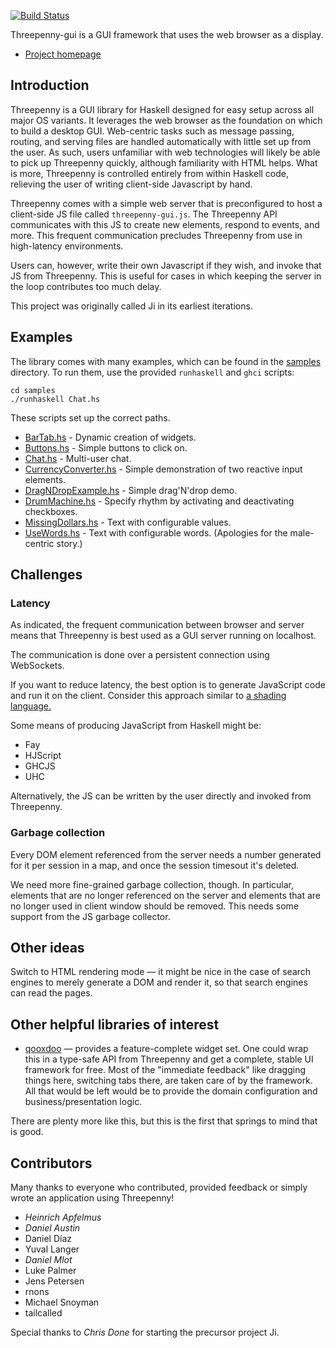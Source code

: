 [![Build Status](https://travis-ci.org/HeinrichApfelmus/threepenny-gui.png)](https://travis-ci.org/HeinrichApfelmus/threepenny-gui)

Threepenny-gui is a GUI framework that uses the web browser as a display.

* [Project homepage](http://www.haskell.org/haskellwiki/Threepenny-gui)

## Introduction

Threepenny is a GUI library for Haskell designed for easy setup across
all major OS variants.  It leverages the web browser as the foundation on 
which to build a desktop GUI.  Web-centric tasks such as message passing, 
routing, and serving files are handled automatically with little set up 
from the user.  As such, users unfamiliar with web technologies will likely
be able to pick up Threepenny quickly, although familiarity with HTML helps.
What is more, Threepenny is controlled entirely from within Haskell code, 
relieving the user of writing client-side Javascript by hand.

Threepenny comes with a simple web server that is preconfigured to host a 
client-side JS file called `threepenny-gui.js`. The Threepenny API communicates
with this JS to create new elements, respond to events, and more. This frequent
communication precludes Threepenny from use in high-latency environments.

Users can, however, write their own Javascript if they wish, and invoke that
JS from Threepenny.  This is useful for cases in which keeping the server in
the loop contributes too much delay.

This project was originally called Ji in its earliest iterations.

## Examples

The library comes with many examples, which can be found in the [samples](samples/) directory. To run them, use the provided `runhaskell` and `ghci` scripts:

    cd samples
    ./runhaskell Chat.hs

These scripts set up the correct paths.

* [BarTab.hs](https://github.com/HeinrichApfelmus/threepenny-gui/blob/master/samples/BarTab.hs) - Dynamic creation of widgets.
* [Buttons.hs](https://github.com/HeinrichApfelmus/threepenny-gui/blob/master/samples/Buttons.hs) - Simple buttons to click on.
* [Chat.hs](https://github.com/HeinrichApfelmus/threepenny-gui/blob/master/samples/Chat.hs) - Multi-user chat.
* [CurrencyConverter.hs](https://github.com/HeinrichApfelmus/threepenny-gui/blob/master/samples/CurrencyConverter.hs) - Simple demonstration of two reactive input elements.
* [DragNDropExample.hs](https://github.com/HeinrichApfelmus/threepenny-gui/blob/master/samples/DragNDropExample.hs) - Simple drag'N'drop demo.
* [DrumMachine.hs](https://github.com/HeinrichApfelmus/threepenny-gui/blob/master/samples/DrumMachine.hs) - Specify rhythm by activating and deactivating checkboxes.
* [MissingDollars.hs](https://github.com/HeinrichApfelmus/threepenny-gui/blob/master/samples/MissingDollars.hs) - Text with configurable values.
* [UseWords.hs](https://github.com/HeinrichApfelmus/threepenny-gui/blob/master/samples/UseWords.hs)  - Text with configurable words. (Apologies for the male-centric story.)



## Challenges

### Latency

As indicated, the frequent communication between browser and server
means that Threepenny is best used as a GUI server running on localhost.

The communication is done over a persistent connection using WebSockets.

If you want to reduce latency, the best option is to generate JavaScript
code and run it on the client. Consider this approach similar to [a
shading language.](http://en.wikipedia.org/wiki/Shading_language)

Some means of producing JavaScript from Haskell might be:

* Fay
* HJScript
* GHCJS
* UHC

Alternatively, the JS can be written by the user directly and invoked from 
Threepenny.

### Garbage collection

Every DOM element referenced from the server needs a number generated
for it per session in a map, and once the session timesout it's
deleted.

We need more fine-grained garbage collection, though.
In particular, elements that are no longer referenced on the server
and elements that are no longer used in client window
should be removed. This needs some support from the JS garbage collector.


## Other ideas

Switch to HTML rendering mode — it might be nice in the case of search
engines to merely generate a DOM and render it, so that search engines
can read the pages.

## Other helpful libraries of interest

* [qooxdoo](http://qooxdoo.org/demo) — provides a feature-complete
  widget set. One could wrap this in a type-safe API from Threepenny and get a
  complete, stable UI framework for free. Most of the "immediate
  feedback" like dragging things here, switching tabs there, are taken
  care of by the framework. All that would be left would be to provide
  the domain configuration and business/presentation logic.

There are plenty more like this, but this is the first that springs to
mind that is good.

## Contributors

Many thanks to everyone who contributed, provided feedback or simply wrote an application using Threepenny!

* *Heinrich Apfelmus*
* *Daniel Austin*
* Daniel Díaz
* Yuval Langer
* *Daniel Mlot*
* Luke Palmer
* Jens Petersen
* rnons
* Michael Snoyman
* tailcalled

Special thanks to *Chris Done* for starting the precursor project Ji.

